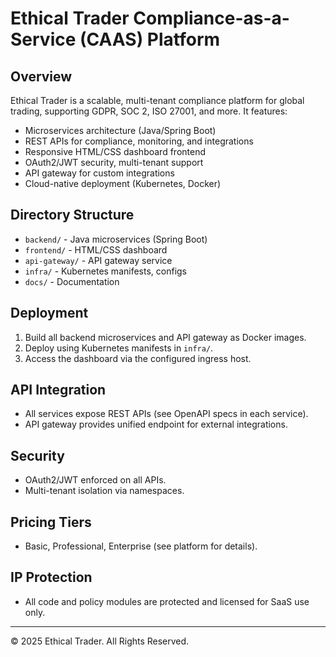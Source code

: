 # Ethical Trader Compliance-as-a-Service (CAAS) Platform

## Overview
Ethical Trader is a scalable, multi-tenant compliance platform for global trading, supporting GDPR, SOC 2, ISO 27001, and more. It features:
- Microservices architecture (Java/Spring Boot)
- REST APIs for compliance, monitoring, and integrations
- Responsive HTML/CSS dashboard frontend
- OAuth2/JWT security, multi-tenant support
- API gateway for custom integrations
- Cloud-native deployment (Kubernetes, Docker)

## Directory Structure
- `backend/` - Java microservices (Spring Boot)
- `frontend/` - HTML/CSS dashboard
- `api-gateway/` - API gateway service
- `infra/` - Kubernetes manifests, configs
- `docs/` - Documentation

## Deployment
1. Build all backend microservices and API gateway as Docker images.
2. Deploy using Kubernetes manifests in `infra/`.
3. Access the dashboard via the configured ingress host.

## API Integration
- All services expose REST APIs (see OpenAPI specs in each service).
- API gateway provides unified endpoint for external integrations.

## Security
- OAuth2/JWT enforced on all APIs.
- Multi-tenant isolation via namespaces.

## Pricing Tiers
- Basic, Professional, Enterprise (see platform for details).

## IP Protection
- All code and policy modules are protected and licensed for SaaS use only.

---
© 2025 Ethical Trader. All Rights Reserved.
